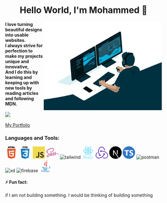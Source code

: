 

<h1 align="center">Hello World, I'm Mohammed 👋</h1>
<img align="right" width="380px" src="image/giphy.webp">


<h4>I love turning beautiful designs into usable websites.<br>
I always strive for perfection to make my projects unique and innovative,<br>
 And I do this by learning and keeping up with new tools by reading articles and following MDN.
</h4>

![](https://komarev.com/ghpvc/?username=mohammedsaid21&color=blue&style=for-the-badge)

<a href="https://portfolio-mohammed-kappa.vercel.app" target="_blank"/>My Portfolio</a>
 <h3 align="left">Languages and Tools:</h3>

<span>
       <img src="https://raw.githubusercontent.com/devicons/devicon/master/icons/html5/html5-original-wordmark.svg" alt="html5" 
          width="40" height="40" />
</span>    
          
<span>
          <img src="https://raw.githubusercontent.com/devicons/devicon/master/icons/css3/css3-original-wordmark.svg" alt="css3" 
          width="40" height="40" /></span>
<span>
          <img src="https://raw.githubusercontent.com/devicons/devicon/master/icons/javascript/javascript-original.svg" alt="javascript" 
          width="40" height="40" /></span>
<span>
          <img src="https://raw.githubusercontent.com/devicons/devicon/master/icons/sass/sass-original.svg"
            alt="sass" width="40" height="40" /></span>
<span>
          <img src="https://www.vectorlogo.zone/logos/tailwindcss/tailwindcss-icon.svg"
            alt="tailwind" width="40" height="40" /></span>

<span>
          <img src="https://raw.githubusercontent.com/devicons/devicon/master/icons/react/react-original-wordmark.svg" alt="react" 
            width="40" height="40" /></span>
<span>
          <img src="https://raw.githubusercontent.com/devicons/devicon/master/icons/redux/redux-original.svg"
              alt="redux" width="40" height="40" /></span>
              
 
<span>
          <img src="./image/next.png"
              alt="redux" width="40" height="40" /></span>

<span>
          <img src="./image/typescript.png"
              alt="typescript" width="40" height="40" /></span>
              
              
              
<span>
            <img src="https://www.vectorlogo.zone/logos/getpostman/getpostman-icon.svg"
              alt="postman" width="40" height="40"  /></span>

<span>          
          <img src="https://cdn.worldvectorlogo.com/logos/adobe-xd.svg"
            alt="xd" width="40" height="40" />
 </span>
<span>
          <img src="https://www.vectorlogo.zone/logos/firebase/firebase-icon.svg"
            alt="firebase" width="40" height="40" /></span>

<span>
          <img src="https://raw.githubusercontent.com/devicons/devicon/master/icons/java/java-original.svg"
            alt="java" width="40" height="40" />
      </span>
           

<a href="https://status.nmoo.dev/now-playing">
  <img href="https://status.nmoo.dev/now-playing">
</a>

<div>
 <h4>⚡ Fun fact:</h4>
 <span>if I am not building something.
 I would be thinking of building something</span>
</div>

 
